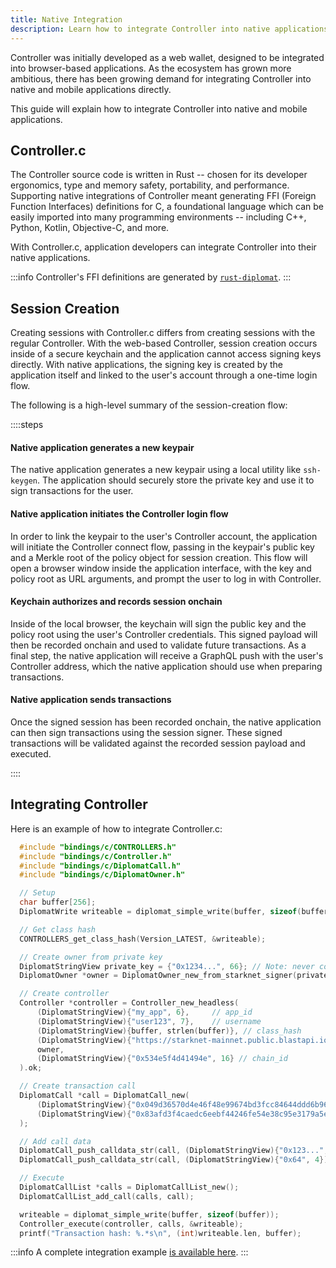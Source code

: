 ```yaml
---
title: Native Integration
description: Learn how to integrate Controller into native applications.
---
```


Controller was initially developed as a web wallet, designed to be integrated into browser-based applications.
As the ecosystem has grown more ambitious, there has been growing demand for integrating Controller into native and mobile applications directly.

This guide will explain how to integrate Controller into native and mobile applications.

## Controller.c

The Controller source code is written in Rust -- chosen for its developer ergonomics, type and memory safety, portability, and performance.
Supporting native integrations of Controller meant generating FFI (Foreign Function Interfaces) definitions for C, a foundational language which can be easily imported into many programming environments -- including C++, Python, Kotlin, Objective-C, and more.

With Controller.c, application developers can integrate Controller into their native applications.

:::info
Controller's FFI definitions are generated by [`rust-diplomat`](https://github.com/rust-diplomat/diplomat).
:::

## Session Creation

Creating sessions with Controller.c differs from creating sessions with the regular Controller.
With the web-based Controller, session creation occurs inside of a secure keychain and the application cannot access signing keys directly.
With native applications, the signing key is created by the application itself and linked to the user's account through a one-time login flow.

The following is a high-level summary of the session-creation flow:

::::steps

#### Native application generates a new keypair

The native application generates a new keypair using a local utility like `ssh-keygen`.
The application should securely store the private key and use it to sign transactions for the user.

#### Native application initiates the Controller login flow

In order to link the keypair to the user's Controller account, the application will initiate the Controller connect flow, passing in the keypair's public key and a Merkle root of the policy object for session creation.
This flow will open a browser window inside the application interface, with the key and policy root as URL arguments, and prompt the user to log in with Controller.

#### Keychain authorizes and records session onchain

Inside of the local browser, the keychain will sign the public key and the policy root using the user's Controller credentials.
This signed payload will then be recorded onchain and used to validate future transactions.
As a final step, the native application will receive a GraphQL push with the user's Controller address, which the native application should use when preparing transactions.

#### Native application sends transactions

Once the signed session has been recorded onchain, the native application can then sign transactions using the session signer.
These signed transactions will be validated against the recorded session payload and executed.

::::

## Integrating Controller

Here is an example of how to integrate Controller.c:

```c
  #include "bindings/c/CONTROLLERS.h"
  #include "bindings/c/Controller.h"
  #include "bindings/c/DiplomatCall.h"
  #include "bindings/c/DiplomatOwner.h"

  // Setup
  char buffer[256];
  DiplomatWrite writeable = diplomat_simple_write(buffer, sizeof(buffer));

  // Get class hash
  CONTROLLERS_get_class_hash(Version_LATEST, &writeable);

  // Create owner from private key
  DiplomatStringView private_key = {"0x1234...", 66}; // Note: never commit private keys in source code
  DiplomatOwner *owner = DiplomatOwner_new_from_starknet_signer(private_key).ok;

  // Create controller
  Controller *controller = Controller_new_headless(
      (DiplomatStringView){"my_app", 6},     // app_id
      (DiplomatStringView){"user123", 7},    // username
      (DiplomatStringView){buffer, strlen(buffer)}, // class_hash
      (DiplomatStringView){"https://starknet-mainnet.public.blastapi.io", 43}, // rpc_url
      owner,
      (DiplomatStringView){"0x534e5f4d41494e", 16} // chain_id
  ).ok;

  // Create transaction call
  DiplomatCall *call = DiplomatCall_new(
      (DiplomatStringView){"0x049d36570d4e46f48e99674bd3fcc84644ddd6b96f7c741b1562b82f9e004dc7", 66}, // contract
      (DiplomatStringView){"0x83afd3f4caedc6eebf44246fe54e38c95e3179a5ec9ea81740eca5b482d12e", 64}    // selector
  );

  // Add call data
  DiplomatCall_push_calldata_str(call, (DiplomatStringView){"0x123...", 5}); // recipient
  DiplomatCall_push_calldata_str(call, (DiplomatStringView){"0x64", 4});     // amount

  // Execute
  DiplomatCallList *calls = DiplomatCallList_new();
  DiplomatCallList_add_call(calls, call);

  writeable = diplomat_simple_write(buffer, sizeof(buffer));
  Controller_execute(controller, calls, &writeable);
  printf("Transaction hash: %.*s\n", (int)writeable.len, buffer);
```

:::info
A complete integration example [is available here](https://github.com/cartridge-gg/controller.c/blob/main/examples/test_controller.c).
:::
